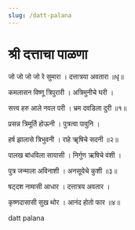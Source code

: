```yaml
---
slug: /datt-palana
---
```

# श्री दत्ताचा पाळणा

जो जो जो जो रे सुमारा । दत्तात्रया अवतारा ॥धृ॥

कमलासन विष्णू त्रिपुरारी । अत्रिमुनीचे घरी ।

सत्त्व हरु आले नवल परी । भ्रम दवडिला दुरी ॥१॥

प्रसन्न त्रिमूर्ति होऊनी । पुत्रत्वा पावुनि ।

हर्ष झालासे त्रिभुवनी । राहे ॠषिचे सदनी ॥२॥

पालख बांधविला सायासी । निर्गुण ऋषिचे वंशी ।

पुत्र जन्माला अविनाशी । अनसूयेचे कुशी ॥३॥

षट्दश नामासी आधार । दत्तात्रय अवतार ।

कृष्णदासासी सुख थोर । आनंद होतो फार ॥४॥




<span class='index-text'> datt palana</span>